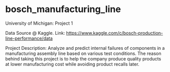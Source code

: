 # bosch_manufacturing_line
University of Michigan: Project 1

Data Source @ Kaggle.
Link: https://www.kaggle.com/c/bosch-production-line-performance/data

Project Description:
Analyze and predict internal failures of components in a
manufacturing assembly line based on various test conditions.
The reason behind taking this project is to help the company produce quality products at lower manufacturing cost while avoiding product recalls later.
